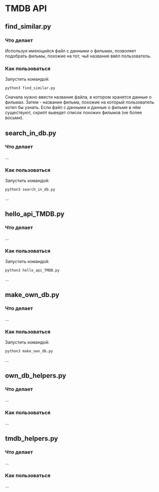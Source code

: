 # TMDB API

## find_similar.py

### Что делает

Используя имеющийся файл с данными о фильмах, позволяет подобрать фильмы, похожие на тот, чьё название ввёл пользователь.

### Как пользоваться

Запустить командой:
```
python3 find_similar.py
```

Сначала нужно ввести название файла, в котором хранятся данные о фильмах. Затем - название фильма, похожие на который пользователь хотел бы узнать. Если файл с данными и данные о фильме в нём существуют, скрипт выведет список похожих фильмов (не более восьми).

## search_in_db.py

### Что делает

...

### Как пользоваться

Запустить командой:
```
python3 search_in_db.py
```

...

## hello_api_TMDB.py

### Что делает

...

### Как пользоваться

Запустить командой:
```
python3 hello_api_TMDB.py
```

...

## make_own_db.py

### Что делает

...

### Как пользоваться

Запустить командой:
```
python3 make_own_db.py
```

...

## own_db_helpers.py

### Что делает

...

### Как пользоваться

...

## tmdb_helpers.py

### Что делает

...

### Как пользоваться

...
